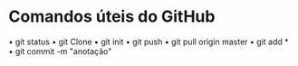 <h1>Comandos úteis do GitHub</h1>

• git status
• git Clone
• git init
• git push
• git pull origin master
• git add *
• git commit -m "anotação"